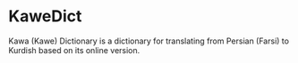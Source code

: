 # KaweDict
Kawa (Kawe) Dictionary is a dictionary for translating from Persian (Farsi) to Kurdish based on its online version.
